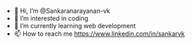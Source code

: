 - 👋 Hi, I’m @Sankaranarayanan-vk
- 👀 I’m interested in coding
- 🌱 I’m currently learning web development
- 📫 How to reach me https://www.linkedin.com/in/sankarvk


<!---
Sankaranarayanan-vk/bio is a ✨ special ✨ repository because its `README.md` (this file) appears on your GitHub profile.
You can click the Preview link to take a look at your changes.
--->
